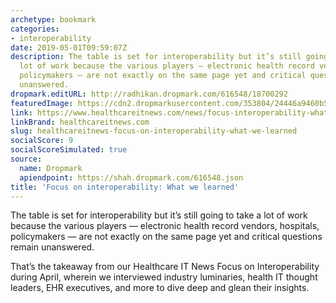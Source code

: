 ```yaml
---
archetype: bookmark
categories:
- interoperability
date: 2019-05-01T09:59:07Z
description: The table is set for interoperability but it’s still going to take a
  lot of work because the various players — electronic health record vendors, hospitals,
  policymakers — are not exactly on the same page yet and critical questions remain
  unanswered.
dropmark.editURL: http://radhikan.dropmark.com/616548/18700292
featuredImage: https://cdn2.dropmarkusercontent.com/353804/24446a9460b5d826a46d2d9fe24a4efd1939f5bd7dd215267552b44f058082a9/thumbnail/PrecisionMed-HITN_4.png?Expires=1557430062&Signature=ZxTNAb4-NRt~Y3pelnpD0d02wnH49WwHPDakrJr7zQk3eURj3z~b96FwykHjrD7M8mWNP05FJMtcJjszb~SWHZLxxSc1ekF9p2qQVFwzE-Ewia5Wyk~0JQh9zATYLSGUTNhs-0v8sEGuk7X2Rxl80p0fbDmWX12i0aUVMzlx99vBODFCRlwpTHHUFli2r1gCiHL3pooNCUcLH94HujGARrODSTLkp5aCZtbe9K~we-~pot30P9M095SaTfbCVqXWqtH5uDA7Cy6AUIslCvtqTyqatnbINY7WDdaBaI5RsZ2xWww6xtXCdwp52V2xehvV0KjZZkNrlWkFPDvsl8w07Q__&Key-Pair-Id=APKAITQYWVEN757ZA4KQ
link: https://www.healthcareitnews.com/news/focus-interoperability-what-we-learned
linkBrand: healthcareitnews.com
slug: healthcareitnews-focus-on-interoperability-what-we-learned
socialScore: 9
socialScoreSimulated: true
source:
  name: Dropmark
  apiendpoint: https://shah.dropmark.com/616548.json
title: 'Focus on interoperability: What we learned'
---
```

The table is set for interoperability but it’s still going to take a lot of work because the various players — electronic health record vendors, hospitals, policymakers — are not exactly on the same page yet and critical questions remain unanswered.

That’s the takeaway from our Healthcare IT News Focus on Interoperability during April, wherein we interviewed industry luminaries, health IT thought leaders, EHR executives, and more to dive deep and glean their insights.

